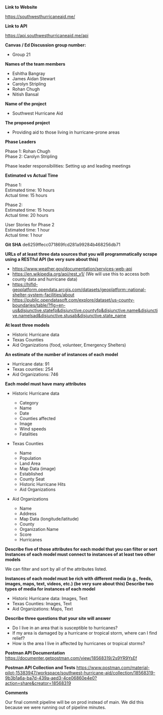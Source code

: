 **Link to Website**

https://southwesthurricaneaid.me/

**Link to API**

https://api.southwesthurricaneaid.me/api 

**Canvas / Ed Discussion group number:**
- Group 21

**Names of the team members**
- Eshitha Bangray
- James Aidan Stewart
- Carolyn Stripling
- Rohan Chugh
- Nitish Bansal


**Name of the project**
- Southwest Hurricane Aid

**The proposed project**
- Providing aid to those living in hurricane-prone areas

**Phase Leaders**

Phase 1: Rohan Chugh \
Phase 2: Carolyn Stripling

Phase leader responsibilities: Setting up and leading meetings

**Estimated vs Actual Time**

Phase 1: \
Estimated time: 10 hours \
Actual time: 15 hours

Phase 2: \
Estimated time: 15 hours \
Actual time: 20 hours

User Stories for Phase 2 \
Estimated time: 1 hour \
Actual time: 1 hour

**Git SHA**
de6259ffecc071869fcd281a99284b468256db71

**URLs of at least three data sources that you will programmatically scrape using a RESTful API (be very sure about this)**
- https://www.weather.gov/documentation/services-web-api 
- https://en.wikipedia.org/api/rest_v1/ (We will use this to access both county data and hurricane data)
- https://hifld-geoplatform.opendata.arcgis.com/datasets/geoplatform::national-shelter-system-facilities/about
- https://public.opendatasoft.com/explore/dataset/us-county-boundaries/table/?flg=en-us&disjunctive.statefp&disjunctive.countyfp&disjunctive.name&disjunctive.namelsad&disjunctive.stusab&disjunctive.state_name


**At least three models**
- Historic Hurricane data
- Texas Counties
- Aid Organizations (food, volunteer, Emergency Shelters)


**An estimate of the number of instances of each model**
- Hurricane data: 91
- Texas counties: 254
- Aid Organizations: 746


**Each model must have many attributes**

- Historic Hurricane data
    - Category
    - Name
    - Date
    - Counties affected
    - Image
    - Wind speeds
    - Fatalities

- Texas Counties
    - Name
    - Population
    - Land Area
    - Map Data (image)
    - Established
    - County Seat
    - Historic Hurricane Hits
    - Aid Organizations

- Aid Organizations
    - Name
    - Address
    - Map Data (longitude/latitude)
    - County
    - Organization Name
    - Score
    - Hurricanes


**Describe five of those attributes for each model that you can filter or sort
Instances of each model must connect to instances of at least two other models**

We can filter and sort by all of the attributes listed.

**Instances of each model must be rich with different media (e.g., feeds, images, maps, text, videos, etc.) (be very sure about this)
Describe two types of media for instances of each model**

- Historic Hurricane data: Images, Text
- Texas Counties: Images, Text
- Aid Organizations: Maps, Text



**Describe three questions that your site will answer**
- Do I live in an area that is susceptible to hurricanes?
- If my area is damaged by a hurricane or tropical storm, where can I find relief?
- How is the area I live in affected by hurricanes or tropical storms?

**Postman API Documentation**
https://documenter.getpostman.com/view/18568319/2s9YR9YsEf

**Postman API Collection and Tests**
https://www.postman.com/material-pilot-15383947/workspace/southwest-hurricane-aid/collection/18568319-9b3b1a6a-ba7d-439a-aed3-4ce06860e4e0?action=share&creator=18568319


**Comments**

Our final commit pipeline will be on prod instead of main.
We did this because we were running out of pipeline minutes.